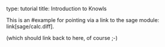 type: tutorial
title: Introduction to Knowls

This is an #example for pointing via a link
to the sage module: link[sage/calc.diff].

(which should link back to here, of course ;-)


